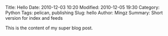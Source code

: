 Title: Hello
Date: 2010-12-03 10:20
Modified: 2010-12-05 19:30
Category: Python
Tags: pelican, publishing
Slug: hello
Author: Mingz
Summary: Short version for index and feeds

This is the content of my super blog post.
